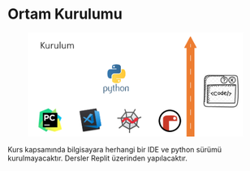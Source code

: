 # Ortam Kurulumu

<figure><img src="../../.gitbook/assets/image (9).png" alt=""><figcaption></figcaption></figure>

Kurs kapsamında bilgisayara herhangi bir IDE ve python sürümü kurulmayacaktır. Dersler Replit üzerinden yapılacaktır.
